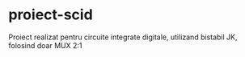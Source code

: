 # proiect-scid
Proiect realizat pentru circuite integrate digitale, utilizand bistabil JK, folosind doar MUX 2:1
